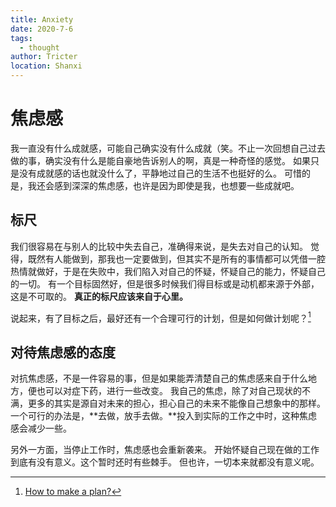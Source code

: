 ```yaml
---
title: Anxiety
date: 2020-7-6
tags: 
  - thought
author: Tricter
location: Shanxi
---
```


# 焦虑感

我一直没有什么成就感，可能自己确实没有什么成就（笑。不止一次回想自己过去做的事，确实没有什么是能自豪地告诉别人的啊，真是一种奇怪的感觉。
如果只是没有成就感的话也就没什么了，平静地过自己的生活不也挺好的么。
可惜的是，我还会感到深深的焦虑感，也许是因为即使是我，也想要一些成就吧。

## 标尺

我们很容易在与别人的比较中失去自己，准确得来说，是失去对自己的认知。
觉得，既然有人能做到，那我也一定要做到，但其实不是所有的事情都可以凭借一腔热情就做好，于是在失败中，我们陷入对自己的怀疑，怀疑自己的能力，怀疑自己的一切。
有一个目标固然好，但是很多时候我们得目标或是动机都来源于外部，这是不可取的。
**真正的标尺应该来自于心里。**

说起来，有了目标之后，最好还有一个合理可行的计划，但是如何做计划呢？[^plan]

## 对待焦虑感的态度

对抗焦虑感，不是一件容易的事，但是如果能弄清楚自己的焦虑感来自于什么地方，便也可以对症下药，进行一些改变。
我自己的焦虑，除了对自己现状的不满，更多的其实是源自对未来的担心，担心自己的未来不能像自己想象中的那样。
一个可行的办法是，**去做，放手去做。**投入到实际的工作之中时，这种焦虑感会减少一些。

另外一方面，当停止工作时，焦虑感也会重新袭来。
开始怀疑自己现在做的工作到底有没有意义。这个暂时还时有些棘手。
但也许，一切本来就都没有意义呢。


[^plan]: [How to make a plan?]()

